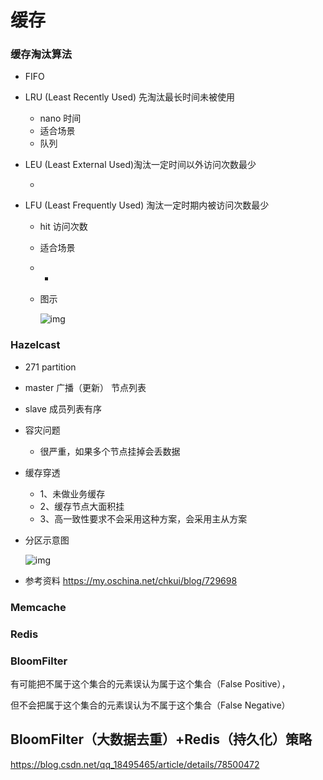 # 缓存

### 缓存淘汰算法

* FIFO


* LRU (Least Recently Used)  先淘汰最长时间未被使用

  * nano 时间
  * 适合场景
  * 队列

* LEU (Least External     Used)淘汰一定时间以外访问次数最少

  * ​

* LFU (Least Frequently Used) 淘汰一定时期内被访问次数最少

  * hit 访问次数

  * 适合场景

  * -

  * 图示

    ![img](http://blog.chinaunix.net/attachment/201509/5/13246637_1441459321y51y.png)



### Hazelcast

* 271 partition

* master 广播（更新） 节点列表

* slave 成员列表有序

* 容灾问题

  * 很严重，如果多个节点挂掉会丢数据

* 缓存穿透

  * 1、未做业务缓存
  * 2、缓存节点大面积挂
  * 3、高一致性要求不会采用这种方案，会采用主从方案

* 分区示意图

  ![img](http://static.oschina.net/uploads/space/2016/0808/171150_KYUc_2649413.jpg)



* 参考资料 https://my.oschina.net/chkui/blog/729698

### Memcache

### Redis

### BloomFilter

有可能把不属于这个集合的元素误认为属于这个集合（False Positive），

但不会把属于这个集合的元素误认为不属于这个集合（False Negative）



## BloomFilter（大数据去重）+Redis（持久化）策略

https://blog.csdn.net/qq_18495465/article/details/78500472
